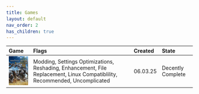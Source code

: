 ```yaml
---
title: Games
layout: default
nav_order: 2
has_children: true
---
```


| Game                                                                                                                                                                       | Flags                                                                                                                       | Created  | State             |
|:---------------------------------------------------------------------------------------------------------------------------------------------------------------------------|:----------------------------------------------------------------------------------------------------------------------------|:---------|:------------------|
| <a href="https://vxrpenter.github.io/Optimization-Wiki/wiki/games/monster-hunter-wilds.html"><img width="100" width="233" src="/assets/games/monster-hunter-card.jpg"></a> | Modding, Settings Optimizations, Reshading, Enhancement, File Replacement, Linux Compatiblility, Recommended, Uncomplicated | 06.03.25 | Decently Complete |